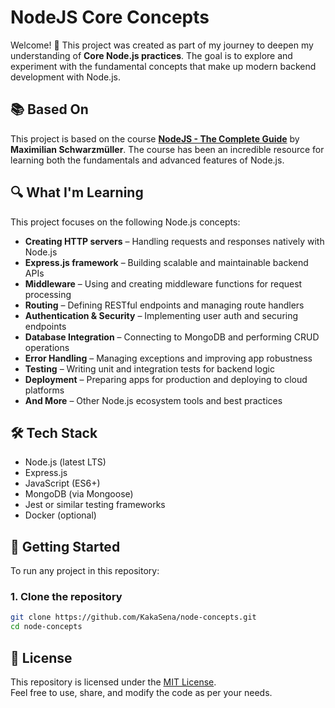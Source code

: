 # NodeJS Core Concepts

Welcome! 👋 This project was created as part of my journey to deepen my understanding of **Core Node.js practices**. The goal is to explore and experiment with the fundamental concepts that make up modern backend development with Node.js.

## 📚 Based On

This project is based on the course **[NodeJS - The Complete Guide](https://www.udemy.com/course/nodejs-the-complete-guide/)** by **Maximilian Schwarzmüller**. The course has been an incredible resource for learning both the fundamentals and advanced features of Node.js.

## 🔍 What I'm Learning

This project focuses on the following Node.js concepts:

- **Creating HTTP servers** – Handling requests and responses natively with Node.js
- **Express.js framework** – Building scalable and maintainable backend APIs
- **Middleware** – Using and creating middleware functions for request processing
- **Routing** – Defining RESTful endpoints and managing route handlers
- **Authentication & Security** – Implementing user auth and securing endpoints
- **Database Integration** – Connecting to MongoDB and performing CRUD operations
- **Error Handling** – Managing exceptions and improving app robustness
- **Testing** – Writing unit and integration tests for backend logic
- **Deployment** – Preparing apps for production and deploying to cloud platforms
- **And More** – Other Node.js ecosystem tools and best practices

## 🛠️ Tech Stack

- Node.js (latest LTS)
- Express.js
- JavaScript (ES6+)
- MongoDB (via Mongoose)
- Jest or similar testing frameworks
- Docker (optional)




<!-- 
## 📁 Project Structure

The project is organized into folders for routes, controllers, models, middleware, and utilities to reflect common Node.js best practices and maintainability.


## 🧠 Learning Materials

This repo includes practical examples, small apps, and code snippets to understand core backend concepts:

- 📘 [HTTP Server Basics](./learning-materials/01-http-server): Basic Node.js HTTP server examples demonstrating request and response handling.
- 🚀 [Express Routing & Middleware](./learning-materials/02-express-routing): Examples of route handlers, middleware usage, and modular Express app setup.
- 🔐 [Authentication & Authorization](./learning-materials/03-auth): Implementing JWT, sessions, and role-based access control.
- 🗄️ [MongoDB Integration](./learning-materials/04-mongodb): CRUD operations, schema modeling with Mongoose, and data validation.
- 🧪 [Testing Backend](./learning-materials/05-testing): Unit and integration tests with Jest and supertest.
- ☁️ [Deployment Guides](./learning-materials/06-deployment): How to deploy Node.js apps to platforms like Heroku, AWS, or DigitalOcean.

## 🧩 Projects Built From This Course

- 🛠️ [Basic HTTP Server](./projects/01-http-server): Hands-on with native Node.js HTTP module.
- 📦 [RESTful API with Express](./projects/02-express-api): Building a full CRUD API with Express and MongoDB.
- 🔐 [User Authentication System](./projects/03-auth-system): Secure login/logout and protected routes.
- 🚢 [Dockerized Node.js App](./projects/04-docker): Containerizing your app for consistent deployment.

-->


## 🚀 Getting Started

To run any project in this repository:

### 1. Clone the repository
```bash
git clone https://github.com/KakaSena/node-concepts.git
cd node-concepts
```
## 📄 License

This repository is licensed under the [MIT License](https://github.com/KakaSena/node-concepts/blob/main/LICENSE).  
Feel free to use, share, and modify the code as per your needs.
